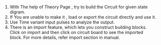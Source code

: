 1. With The help of Theory Page , try to build the Circuit for given state digram.
2. If You are unable to make it , load or export the circuit directly and use it.
3. Use Time variant input pulses to analyze the output.
4. There is an import feature, which lets you construct building blocks. Click on import and then click on circuit board to see the imported block. For more details, refer import section in manual.

